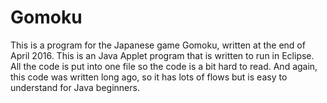 # Gomoku
This is a program for the Japanese game Gomoku, written at the end of April 2016. This is an Java Applet program that is written to run in Eclipse. All the code is put into one file so the code is a bit hard to read. And again, this code was written long ago, so it has lots of flows but is easy to understand for Java beginners.
